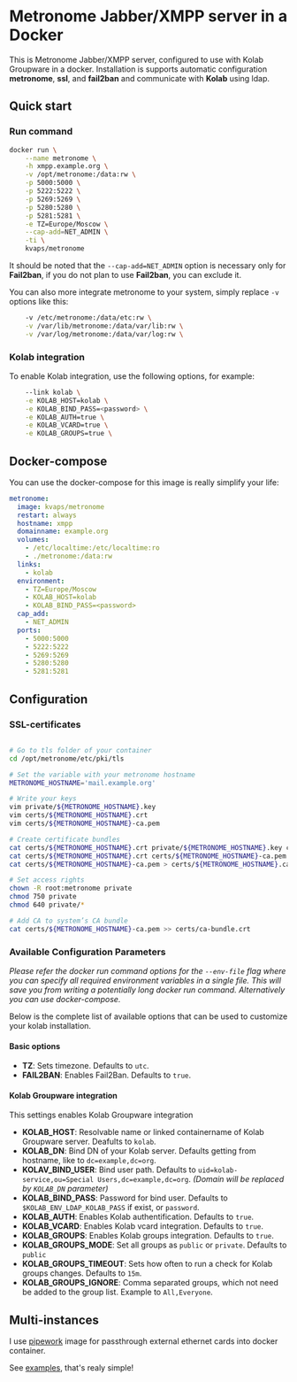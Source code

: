 Metronome Jabber/XMPP server in a Docker
========================================

This is Metronome Jabber/XMPP server, configured to use with Kolab Groupware in a docker.
Installation is supports automatic configuration **metronome**, **ssl**, and **fail2ban** and communicate with **Kolab** using ldap.

Quick start
-----------

### Run command

```bash
docker run \
    --name metronome \
    -h xmpp.example.org \
    -v /opt/metronome:/data:rw \
    -p 5000:5000 \
    -p 5222:5222 \
    -p 5269:5269 \
    -p 5280:5280 \
    -p 5281:5281 \
    -e TZ=Europe/Moscow \
    --cap-add=NET_ADMIN \
    -ti \
    kvaps/metronome
```
It should be noted that the `--cap-add=NET_ADMIN` option is necessary only for **Fail2ban**, if you do not plan to use **Fail2ban**, you can exclude it.

You can also more integrate metronome to your system, simply replace `-v` options like this:
```bash
    -v /etc/metronome:/data/etc:rw \
    -v /var/lib/metronome:/data/var/lib:rw \
    -v /var/log/metronome:/data/var/log:rw \
```

### Kolab integration

To enable Kolab integration, use the following options, for example:

```bash
    --link kolab \
    -e KOLAB_HOST=kolab \
    -e KOLAB_BIND_PASS=<password> \
    -e KOLAB_AUTH=true \
    -e KOLAB_VCARD=true \
    -e KOLAB_GROUPS=true \
```

Docker-compose
--------------
You can use the docker-compose for this image is really simplify your life:

```yaml
metronome:
  image: kvaps/metronome
  restart: always
  hostname: xmpp
  domainname: example.org
  volumes:
    - /etc/localtime:/etc/localtime:ro
    - ./metronome:/data:rw
  links:
    - kolab
  environment:
    - TZ=Europe/Moscow
    - KOLAB_HOST=kolab
    - KOLAB_BIND_PASS=<password>
  cap_add:
    - NET_ADMIN
  ports:
    - 5000:5000
    - 5222:5222
    - 5269:5269
    - 5280:5280
    - 5281:5281
```

Configuration
-------------


### SSL-certificates

```bash

# Go to tls folder of your container
cd /opt/metronome/etc/pki/tls

# Set the variable with your metronome hostname
METRONOME_HOSTNAME='mail.example.org'

# Write your keys
vim private/${METRONOME_HOSTNAME}.key
vim certs/${METRONOME_HOSTNAME}.crt
vim certs/${METRONOME_HOSTNAME}-ca.pem

# Create certificate bundles
cat certs/${METRONOME_HOSTNAME}.crt private/${METRONOME_HOSTNAME}.key certs/${METRONOME_HOSTNAME}-ca.pem > private/${METRONOME_HOSTNAME}.bundle.pem
cat certs/${METRONOME_HOSTNAME}.crt certs/${METRONOME_HOSTNAME}-ca.pem > certs/${METRONOME_HOSTNAME}.bundle.pem
cat certs/${METRONOME_HOSTNAME}-ca.pem > certs/${METRONOME_HOSTNAME}.ca-chain.pem

# Set access rights
chown -R root:metronome private
chmod 750 private
chmod 640 private/*

# Add CA to system’s CA bundle
cat certs/${METRONOME_HOSTNAME}-ca.pem >> certs/ca-bundle.crt
```

### Available Configuration Parameters

*Please refer the docker run command options for the `--env-file` flag where you can specify all required environment variables in a single file. This will save you from writing a potentially long docker run command. Alternatively you can use docker-compose.*

Below is the complete list of available options that can be used to customize your kolab installation.

#### Basic options

  - **TZ**: Sets timezone. Defaults to `utc`.
  - **FAIL2BAN**: Enables Fail2Ban. Defaults to `true`.

#### Kolab Groupware integration

This settings enables Kolab Groupware integration

  - **KOLAB_HOST**: Resolvable name or linked containername of Kolab Groupware server. Deafults to `kolab`.
  - **KOLAB_DN**: Bind DN of your Kolab server. Defaults getting from hostname, like to `dc=example,dc=org`.
  - **KOLAV_BIND_USER**: Bind user path. Defaults to `uid=kolab-service,ou=Special Users,dc=example,dc=org`. *(Domain will be replaced by `KOLAB_DN` parameter)*
  - **KOLAB_BIND_PASS**: Password for bind user. Defaults to `$KOLAB_ENV_LDAP_KOLAB_PASS` if exist, or `password`.
  - **KOLAB_AUTH**: Enables Kolab authentification. Defaults to `true`.
  - **KOLAB_VCARD**: Enables Kolab vcard integration. Defaults to `true`.
  - **KOLAB_GROUPS**: Enables Kolab groups integration. Defaults to `true`.
  - **KOLAB_GROUPS_MODE**: Set all groups as `public` or `private`. Defaults to `public`
  - **KOLAB_GROUPS_TIMEOUT**: Sets how often to run a check for Kolab groups changes. Defaults to `15m`.
  - **KOLAB_GROUPS_IGNORE**: Comma separated groups, which not need be added to the group list.  Example to `All,Everyone`.

Multi-instances
---------------

I use [pipework](https://hub.docker.com/r/dreamcat4/pipework/) image for passthrough external ethernet cards into docker container.

See [examples](https://github.com/dreamcat4/docker-images/blob/master/pipework/3.%20Examples.md), that's realy simple!

